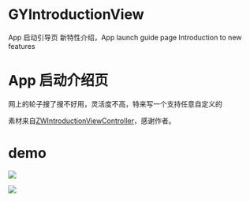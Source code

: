 # GYIntroductionView
App 启动引导页 新特性介绍，App launch guide page Introduction to new features


# App 启动介绍页
网上的轮子搜了搜不好用，灵活度不高，特来写一个支持任意自定义的

素材来自[ZWIntroductionViewController](https://github.com/squarezw/ZWIntroductionViewController)，感谢作者。

# demo
![](http://wx4.sinaimg.cn/mw690/72aba7efgy1fswqrtyvb5g208x0ga1gd.gif)

![](http://wx4.sinaimg.cn/mw690/72aba7efgy1fswqo6tuslg208x0gakjm.gif)
